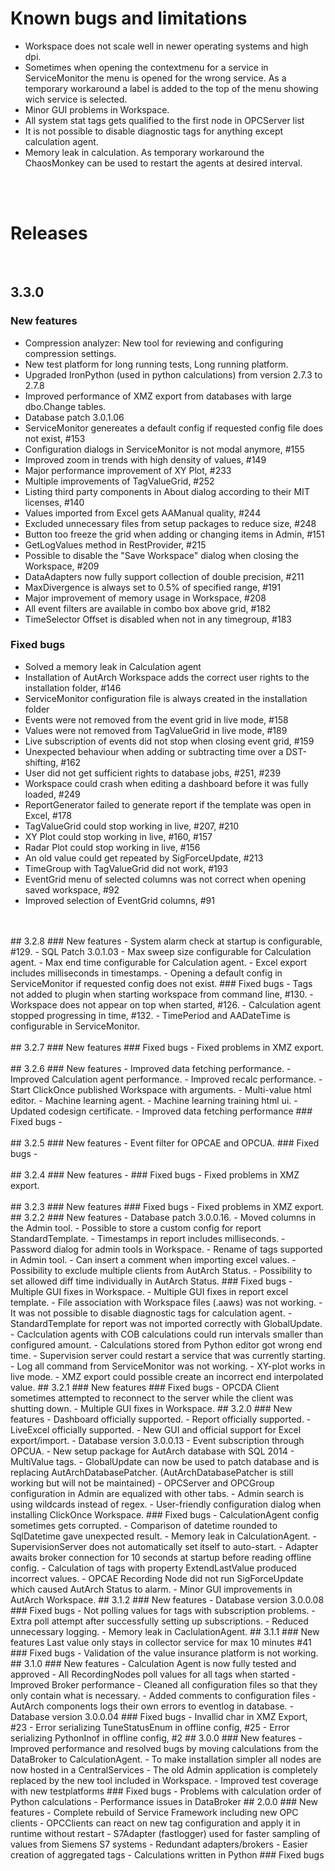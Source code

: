 # Known bugs and limitations
- Workspace does not scale well in newer operating systems and high dpi.
- Sometimes when opening the contextmenu for a service in ServiceMonitor the menu is
opened for the wrong service.
As a temporary workaround a label is added to the top of the menu showing wich service is
selected.
- Minor GUI problems in Workspace.
- All system stat tags gets qualified to the first node in OPCServer list
- It is not possible to disable diagnostic tags for anything except calculation agent.
- Memory leak in calculation. As temporary workaround the ChaosMonkey can be used to
restart the agents at desired interval.
<br/>
<br/>

# Releases
<br/>

## 3.3.0
### New features
- Compression analyzer: New tool for reviewing and configuring compression settings.
- New test platform for long running tests, Long running platform.
- Upgraded IronPython (used in python calculations) from version 2.7.3 to 2.7.8
- Improved performance of XMZ export from databases with large dbo.Change tables.
- Database patch 3.0.1.06
- ServiceMonitor genereates a default config if requested config file does not exist, #153
- Configuration dialogs in ServiceMonitor is not modal anymore, #155
- Improved zoom in trends with high density of values, #149
- Major performance improvement of XY Plot, #233
- Multiple improvements of TagValueGrid, #252
- Listing third party components in About dialog according to their MIT licenses, #140
- Values imported from Excel gets AAManual quality, #244
- Excluded unnecessary files from setup packages to reduce size, #248
- Button too freeze the grid when adding or changing items in Admin, #151
- GetLogValues method in RestProvider, #215
- Possible to disable the "Save Workspace" dialog when closing the Workspace, #209
- DataAdapters now fully support collection of double precision, #211
- MaxDivergence is always set to 0.5% of specified range, #191
- Major improvement of memory usage in Workspace, #208
- All event filters are available in combo box above grid, #182
- TimeSelector Offset is disabled when not in any timegroup, #183
### Fixed bugs
- Solved a memory leak in Calculation agent
- Installation of AutArch Workspace adds the correct user rights to the installation folder,
#146
- ServiceMonitor configuration file is always created in the installation folder
- Events were not removed from the event grid in live mode, #158
- Values were not removed from TagValueGrid in live mode, #189
- Live subscription of events did not stop when closing event grid, #159
- Unexpected behaviour when adding or subtracting time over a DST-shifting, #162
- User did not get sufficient rights to database jobs, #251, #239
- Workspace could crash when editing a dashboard before it was fully loaded, #249
- ReportGenerator failed to generate report if the template was open in Excel, #178
- TagValueGrid could stop working in live, #207, #210
- XY Plot could stop working in live, #160, #157
- Radar Plot could stop working in live, #156
- An old value could get repeated by SigForceUpdate, #213
- TimeGroup with TagValueGrid did not work, #193
- EventGrid menu of selected columns was not correct when opening saved workspace, #92
- Improved selection of EventGrid columns, #91
<br/>
<br/>
## 3.2.8
### New features
- System alarm check at startup is configurable, #129.
- SQL Patch 3.0.1.03
- Max sweep size configurable for Calculation agent.
- Max end time configurable for Calculation agent.
- Excel export includes milliseconds in timestamps.
- Opening a default config in ServiceMonitor if requested config does not exist.
### Fixed bugs
- Tags not added to plugin when starting workspace from command line, #130.
- Workspace does not appear on top when started, #126.
- Calculation agent stopped progressing in time, #132.
- TimePeriod and AADateTime is configurable in ServiceMonitor.
<br/>
<br/>
## 3.2.7
### New features
### Fixed bugs
- Fixed problems in XMZ export.
<br/>
<br/>
## 3.2.6
### New features
- Improved data fetching performance.
- Improved Calculation agent performance.
- Improved recalc performance.
- Start ClickOnce published Workspace with arguments.
- Multi-value html editor.
- Machine learning agent.
- Machine learning training html ui.
- Updated codesign certificate.
- Improved data fetching performance
### Fixed bugs
- 
<br/>
<br/>
## 3.2.5
### New features
- Event filter for OPCAE and OPCUA.
### Fixed bugs
- 
<br/>
<br/>
## 3.2.4
### New features
- 
### Fixed bugs
- Fixed problems in XMZ export.
<br/>
<br/>
## 3.2.3
### New features
### Fixed bugs
- Fixed problems in XMZ export.
## 3.2.2
### New features
- Database patch 3.0.0.16.
- Moved columns in the Admin tool.
- Possible to store a custom config for report StandardTemplate.
- Timestamps in report includes milliseconds.
- Password dialog for admin tools in Workspace.
- Rename of tags supported in Admin tool.
- Can insert a comment when importing excel values.
- Possibility to exclude multiple clients from AutArch Status.
- Possibility to set allowed diff time individually in AutArch Status.
### Fixed bugs
- Multiple GUI fixes in Workspace.
- Multiple GUI fixes in report excel template.
- File association with Workspace files (.aaws) was not working.
- It was not possible to disable diagnostic tags for calculation agent.
- StandardTemplate for report was not imported correctly with GlobalUpdate.
- Caclculation agents with COB calculations could run intervals smaller than configured
amount.
- Calculations stored from Python editor got wrong end time.
- Supervision server could restart a service that was currently starting.
- Log all command from ServiceMonitor was not working.
- XY-plot works in live mode.
- XMZ export could possible create an incorrect end interpolated value.
## 3.2.1
### New features
### Fixed bugs
- OPCDA Client sometimes attempted to reconnect to the server while the client was shutting
down.
- Multiple GUI fixes in Workspace.
## 3.2.0
### New features
- Dashboard officially supported.
- Report officially supported.
- LiveExcel officially supported.
- New GUI and official support for Excel export/import.
- Database version 3.0.0.13
- Event subscription through OPCUA.
- New setup package for AutArch database with SQL 2014
- MultiValue tags.
- GlobalUpdate can now be used to patch database and is replacing
AutArchDatabasePatcher.
(AutArchDatabasePatcher is still working but will not be maintained)
- OPCServer and OPCGroup configuration in Admin are equalized with other tabs.
- Admin search is using wildcards instead of regex.
- User-friendly configuration dialog when installing ClickOnce Workspace.
### Fixed bugs
- CalculationAgent config sometimes gets corrupted.
- Comparison of datetime rounded to SqlDatetime gave unexpected result.
- Memory leak in CalculationAgent.
- SupervisionServer does not automatically set itself to auto-start.
- Adapter awaits broker connection for 10 seconds at startup before reading offline config.
- Calculation of tags with property ExtendLastValue produced incorrect values.
- OPCAE Recording Node did not run SigForceUpdate which caused AutArch Status to
alarm.
- Minor GUI improvements in AutArch Workspace.
## 3.1.2
### New features
- Database version 3.0.0.08
### Fixed bugs
- Not polling values for tags with subscription problems.
- Extra poll attempt after successfully setting up subscriptions.
- Reduced unnecessary logging.
- Memory leak in CaclulationAgent.
## 3.1.1
### New features
Last value only stays in collector service for max 10 minutes #41
### Fixed bugs
- Validation of the value insurance platform is not working.
## 3.1.0
### New features
- Calculation Agent is now fully tested and approved
- All RecordingNodes poll values for all tags when started
- Improved Broker performance
- Cleaned all configuration files so that they only contain what is necessary.
- Added comments to configuration files
- AutArch components logs their own errors to eventlog in database.
- Database version 3.0.0.04
### Fixed bugs
- Invallid char in XMZ Export, #23
- Error serializing TuneStatusEnum in offline config, #25
- Error serializing PythonInof in offline config, #2
## 3.0.0
### New features
- Improved performance and resolved bugs by moving calculations from the DataBroker to
CalculationAgent.
- To make installation simpler all nodes are now hosted in a CentralServices
- The old Admin application is completely replaced by the new tool included in Workspace.
- Improved test coverage with new testplatforms
### Fixed bugs
- Problems with calculation order of Python calculations
- Performance issues in DataBroker
## 2.0.0
### New features
- Complete rebuild of Service Framework including new OPC clients
- OPCClients can react on new tag configuration and apply it in runtime without restart
- S7Adapter (fastlogger) used for faster sampling of values from Siemens S7 systems
- Redundant adapters/brokers
- Easier creation of aggregated tags
- Calculations written in Python
### Fixed bugs
